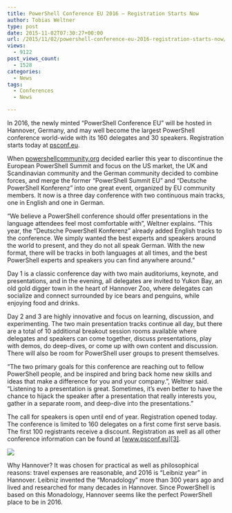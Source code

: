 ```yaml
---
title: PowerShell Conference EU 2016 – Registration Starts Now
author: Tobias Weltner
type: post
date: 2015-11-02T07:30:27+00:00
url: /2015/11/02/powershell-conference-eu-2016-registration-starts-now/
views:
  - 9122
post_views_count:
  - 1528
categories:
  - News
tags:
  - Conferences
  - News

---
```

In 2016, the newly minted &#8220;PowerShell Conference EU&#8221; will be hosted in Hannover, Germany, and may well become the largest PowerShell conference world-wide with its 160 delegates and 30 speakers. Registration starts today at [psconf.eu][1].

When [powershellcommunity.org][2] decided earlier this year to discontinue the European PowerShell Summit and focus on the US market, the UK and Scandinavian community and the German community decided to combine forces, and merge the former &#8220;PowerShell Summit EU&#8221; and &#8220;Deutsche PowerShell Konferenz&#8221; into one great event, organized by EU community members. It now is a three day conference with two continuous main tracks, one in English and one in German.

&#8220;We believe a PowerShell conference should offer presentations in the language attendees feel most comfortable with&#8221;, Weltner explains. &#8220;This year, the &#8220;Deutsche PowerShell Konferenz&#8221; already added English tracks to the conference. We simply wanted the best experts and speakers around the world to present, and they do not all speak German. With the new format, there will be tracks in both languages at all times, and the best PowerShell experts and speakers you can find anywhere around.&#8221;

Day 1 is a classic conference day with two main auditoriums, keynote, and presentations, and in the evening, all delegates are invited to Yukon Bay, an old gold digger town in the heart of Hannover Zoo, where delegates can socialize and connect surrounded by ice bears and penguins, while enjoying food and drinks.

Day 2 and 3 are highly innovative and focus on learning, discussion, and experimenting. The two main presentation tracks continue all day, but there are a total of 10 additional breakout session rooms available where delegates and speakers can come together, discuss presentations, play with demos, do deep-dives, or come up with own content and discussion. There will also be room for PowerShell user groups to present themselves.

&#8220;The two primary goals for this conference are reaching out to fellow PowerShell people, and be inspired and bring back home new skills and ideas that make a difference for you and your company.&#8221;, Weltner said. &#8220;Listening to a presentation is great. Sometimes, it&#8217;s even better to have the chance to hijack the speaker after a presentation that really interests you, gather in a separate room, and deep-dive into the presentations.&#8221;

The call for speakers is open until end of year. Registration opened today. The conference is limited to 160 delegates on a first come first serve basis. The first 100 registrants receive a discount. Registration as well as all other conference information can be found at [www.psconf.eu][3].

![](/images/hannover.jpg)

Why Hannover? It was chosen for practical as well as philosophical reasons: travel expenses are reasonable, and 2016 is &#8220;Leibniz year&#8221; in Hannover. Leibniz invented the &#8220;Monadology&#8221; more than 300 years ago and lived and researched for many decades in Hannover. Since PowerShell is based on this Monadology, Hannover seems like the perfect PowerShell place to be in 2016.

&nbsp;

[1]: http://psconf.eu
[2]: http://powershellcommunity.org
[3]: http://www.psconf.eu